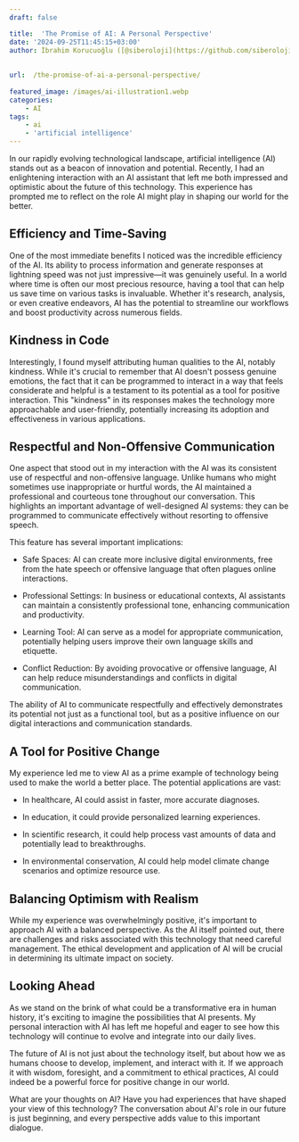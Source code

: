 ```yaml
---
draft: false

title:  'The Promise of AI: A Personal Perspective'
date: '2024-09-25T11:45:15+03:00'
author: İbrahim Korucuoğlu ([@siberoloji](https://github.com/siberoloji))
 
 
url:  /the-promise-of-ai-a-personal-perspective/
 
featured_image: /images/ai-illustration1.webp
categories:
    - AI
tags:
    - ai
    - 'artificial intelligence'
---
```



In our rapidly evolving technological landscape, artificial intelligence (AI) stands out as a beacon of innovation and potential. Recently, I had an enlightening interaction with an AI assistant that left me both impressed and optimistic about the future of this technology. This experience has prompted me to reflect on the role AI might play in shaping our world for the better.



## Efficiency and Time-Saving



One of the most immediate benefits I noticed was the incredible efficiency of the AI. Its ability to process information and generate responses at lightning speed was not just impressive—it was genuinely useful. In a world where time is often our most precious resource, having a tool that can help us save time on various tasks is invaluable. Whether it's research, analysis, or even creative endeavors, AI has the potential to streamline our workflows and boost productivity across numerous fields.



## Kindness in Code



Interestingly, I found myself attributing human qualities to the AI, notably kindness. While it's crucial to remember that AI doesn't possess genuine emotions, the fact that it can be programmed to interact in a way that feels considerate and helpful is a testament to its potential as a tool for positive interaction. This "kindness" in its responses makes the technology more approachable and user-friendly, potentially increasing its adoption and effectiveness in various applications.



## Respectful and Non-Offensive Communication



One aspect that stood out in my interaction with the AI was its consistent use of respectful and non-offensive language. Unlike humans who might sometimes use inappropriate or hurtful words, the AI maintained a professional and courteous tone throughout our conversation. This highlights an important advantage of well-designed AI systems: they can be programmed to communicate effectively without resorting to offensive speech.



This feature has several important implications:


* Safe Spaces: AI can create more inclusive digital environments, free from the hate speech or offensive language that often plagues online interactions.

* Professional Settings: In business or educational contexts, AI assistants can maintain a consistently professional tone, enhancing communication and productivity.

* Learning Tool: AI can serve as a model for appropriate communication, potentially helping users improve their own language skills and etiquette.

* Conflict Reduction: By avoiding provocative or offensive language, AI can help reduce misunderstandings and conflicts in digital communication.




The ability of AI to communicate respectfully and effectively demonstrates its potential not just as a functional tool, but as a positive influence on our digital interactions and communication standards.



## A Tool for Positive Change



My experience led me to view AI as a prime example of technology being used to make the world a better place. The potential applications are vast:


* In healthcare, AI could assist in faster, more accurate diagnoses.

* In education, it could provide personalized learning experiences.

* In scientific research, it could help process vast amounts of data and potentially lead to breakthroughs.

* In environmental conservation, AI could help model climate change scenarios and optimize resource use.




## Balancing Optimism with Realism



While my experience was overwhelmingly positive, it's important to approach AI with a balanced perspective. As the AI itself pointed out, there are challenges and risks associated with this technology that need careful management. The ethical development and application of AI will be crucial in determining its ultimate impact on society.



## Looking Ahead



As we stand on the brink of what could be a transformative era in human history, it's exciting to imagine the possibilities that AI presents. My personal interaction with AI has left me hopeful and eager to see how this technology will continue to evolve and integrate into our daily lives.



The future of AI is not just about the technology itself, but about how we as humans choose to develop, implement, and interact with it. If we approach it with wisdom, foresight, and a commitment to ethical practices, AI could indeed be a powerful force for positive change in our world.



What are your thoughts on AI? Have you had experiences that have shaped your view of this technology? The conversation about AI's role in our future is just beginning, and every perspective adds value to this important dialogue.
